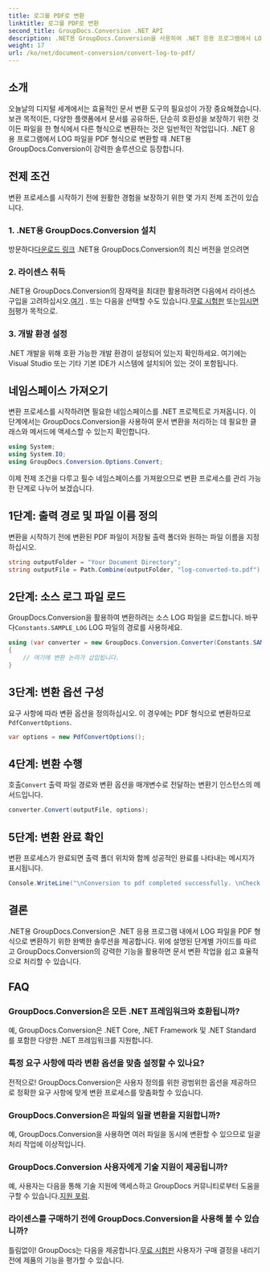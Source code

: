 ```yaml
---
title: 로그를 PDF로 변환
linktitle: 로그를 PDF로 변환
second_title: GroupDocs.Conversion .NET API
description: .NET용 GroupDocs.Conversion을 사용하여 .NET 응용 프로그램에서 LOG 파일을 PDF 형식으로 손쉽게 변환합니다. 문서 변환을 위한 단계별 가이드를 따르세요.
weight: 17
url: /ko/net/document-conversion/convert-log-to-pdf/
---
```

## 소개
오늘날의 디지털 세계에서는 효율적인 문서 변환 도구의 필요성이 가장 중요해졌습니다. 보관 목적이든, 다양한 플랫폼에서 문서를 공유하든, 단순히 호환성을 보장하기 위한 것이든 파일을 한 형식에서 다른 형식으로 변환하는 것은 일반적인 작업입니다. .NET 응용 프로그램에서 LOG 파일을 PDF 형식으로 변환할 때 .NET용 GroupDocs.Conversion이 강력한 솔루션으로 등장합니다.
## 전제 조건
변환 프로세스를 시작하기 전에 원활한 경험을 보장하기 위한 몇 가지 전제 조건이 있습니다.
### 1. .NET용 GroupDocs.Conversion 설치
 방문하다[다운로드 링크](https://releases.groupdocs.com/conversion/net/) .NET용 GroupDocs.Conversion의 최신 버전을 얻으려면
### 2. 라이센스 취득
 .NET용 GroupDocs.Conversion의 잠재력을 최대한 활용하려면 다음에서 라이센스 구입을 고려하십시오.[여기](https://purchase.groupdocs.com/buy) . 또는 다음을 선택할 수도 있습니다.[무료 시험판](https://releases.groupdocs.com/) 또는[임시면허](https://purchase.groupdocs.com/temporary-license/)평가 목적으로.
### 3. 개발 환경 설정
.NET 개발을 위해 호환 가능한 개발 환경이 설정되어 있는지 확인하세요. 여기에는 Visual Studio 또는 기타 기본 IDE가 시스템에 설치되어 있는 것이 포함됩니다.

## 네임스페이스 가져오기
변환 프로세스를 시작하려면 필요한 네임스페이스를 .NET 프로젝트로 가져옵니다. 이 단계에서는 GroupDocs.Conversion을 사용하여 문서 변환을 처리하는 데 필요한 클래스와 메서드에 액세스할 수 있는지 확인합니다.
```csharp
using System;
using System.IO;
using GroupDocs.Conversion.Options.Convert;
```

이제 전제 조건을 다루고 필수 네임스페이스를 가져왔으므로 변환 프로세스를 관리 가능한 단계로 나누어 보겠습니다.
## 1단계: 출력 경로 및 파일 이름 정의
변환을 시작하기 전에 변환된 PDF 파일이 저장될 출력 폴더와 원하는 파일 이름을 지정하십시오.
```csharp
string outputFolder = "Your Document Directory";
string outputFile = Path.Combine(outputFolder, "log-converted-to.pdf");
```
## 2단계: 소스 로그 파일 로드
 GroupDocs.Conversion을 활용하여 변환하려는 소스 LOG 파일을 로드합니다. 바꾸다`Constants.SAMPLE_LOG` LOG 파일의 경로를 사용하세요.
```csharp
using (var converter = new GroupDocs.Conversion.Converter(Constants.SAMPLE_LOG))
{
    // 여기에 변환 논리가 삽입됩니다.
}
```
## 3단계: 변환 옵션 구성
요구 사항에 따라 변환 옵션을 정의하십시오. 이 경우에는 PDF 형식으로 변환하므로`PdfConvertOptions`.
```csharp
var options = new PdfConvertOptions();
```
## 4단계: 변환 수행
 호출`Convert` 출력 파일 경로와 변환 옵션을 매개변수로 전달하는 변환기 인스턴스의 메서드입니다.
```csharp
converter.Convert(outputFile, options);
```
## 5단계: 변환 완료 확인
변환 프로세스가 완료되면 출력 폴더 위치와 함께 성공적인 완료를 나타내는 메시지가 표시됩니다.
```csharp
Console.WriteLine("\nConversion to pdf completed successfully. \nCheck output in {0}", outputFolder);
```

## 결론
.NET용 GroupDocs.Conversion은 .NET 응용 프로그램 내에서 LOG 파일을 PDF 형식으로 변환하기 위한 완벽한 솔루션을 제공합니다. 위에 설명된 단계별 가이드를 따르고 GroupDocs.Conversion의 강력한 기능을 활용하면 문서 변환 작업을 쉽고 효율적으로 처리할 수 있습니다.
## FAQ
### GroupDocs.Conversion은 모든 .NET 프레임워크와 호환됩니까?
예, GroupDocs.Conversion은 .NET Core, .NET Framework 및 .NET Standard를 포함한 다양한 .NET 프레임워크를 지원합니다.
### 특정 요구 사항에 따라 변환 옵션을 맞춤 설정할 수 있나요?
전적으로! GroupDocs.Conversion은 사용자 정의를 위한 광범위한 옵션을 제공하므로 정확한 요구 사항에 맞게 변환 프로세스를 맞춤화할 수 있습니다.
### GroupDocs.Conversion은 파일의 일괄 변환을 지원합니까?
예, GroupDocs.Conversion을 사용하면 여러 파일을 동시에 변환할 수 있으므로 일괄 처리 작업에 이상적입니다.
### GroupDocs.Conversion 사용자에게 기술 지원이 제공됩니까?
 예, 사용자는 다음을 통해 기술 지원에 액세스하고 GroupDocs 커뮤니티로부터 도움을 구할 수 있습니다.[지원 포럼](https://forum.groupdocs.com/c/conversion/11).
### 라이센스를 구매하기 전에 GroupDocs.Conversion을 사용해 볼 수 있습니까?
 틀림없이! GroupDocs는 다음을 제공합니다.[무료 시험판](https://releases.groupdocs.com/) 사용자가 구매 결정을 내리기 전에 제품의 기능을 평가할 수 있습니다.